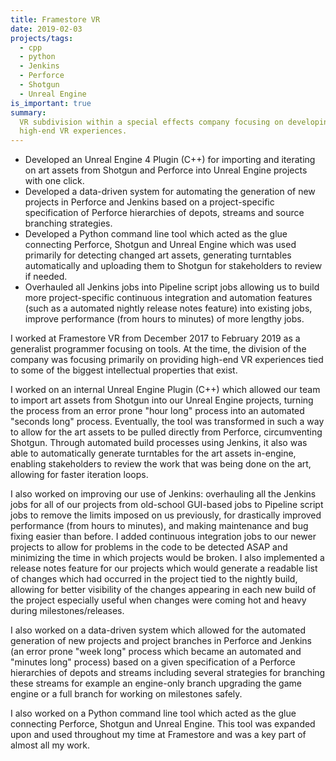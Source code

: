 ```yaml
---
title: Framestore VR
date: 2019-02-03
projects/tags:
  - cpp
  - python
  - Jenkins
  - Perforce
  - Shotgun
  - Unreal Engine
is_important: true
summary:
  VR subdivision within a special effects company focusing on developing
  high-end VR experiences.
---
```


- Developed an Unreal Engine 4 Plugin (C++) for importing and iterating on art
  assets from Shotgun and Perforce into Unreal Engine projects with one click.
- Developed a data-driven system for automating the generation of new projects
  in Perforce and Jenkins based on a project-specific specification of Perforce
  hierarchies of depots, streams and source branching strategies.
- Developed a Python command line tool which acted as the glue connecting
  Perforce, Shotgun and Unreal Engine which was used primarily for detecting
  changed art assets, generating turntables automatically and uploading them to
  Shotgun for stakeholders to review if needed.
- Overhauled all Jenkins jobs into Pipeline script jobs allowing us to build
  more project-specific continuous integration and automation features (such as
  a automated nightly release notes feature) into existing jobs, improve
  performance (from hours to minutes) of more lengthy jobs.

I worked at Framestore VR from December 2017 to February 2019 as a generalist
programmer focusing on tools. At the time, the division of the company was
focusing primarily on providing high-end VR experiences tied to some of the
biggest intellectual properties that exist.

I worked on an internal Unreal Engine Plugin (C++) which allowed our team to
import art assets from Shotgun into our Unreal Engine projects, turning the
process from an error prone "hour long" process into an automated "seconds long"
process. Eventually, the tool was transformed in such a way to allow for the art
assets to be pulled directly from Perforce, circumventing Shotgun. Through
automated build processes using Jenkins, it also was able to automatically
generate turntables for the art assets in-engine, enabling stakeholders to
review the work that was being done on the art, allowing for faster iteration
loops.

I also worked on improving our use of Jenkins: overhauling all the Jenkins jobs
for all of our projects from old-school GUI-based jobs to Pipeline script jobs
to remove the limits imposed on us previously, for drastically improved
performance (from hours to minutes), and making maintenance and bug fixing
easier than before. I added continuous integration jobs to our newer projects to
allow for problems in the code to be detected ASAP and minimizing the time in
which projects would be broken. I also implemented a release notes feature for
our projects which would generate a readable list of changes which had occurred
in the project tied to the nightly build, allowing for better visibility of the
changes appearing in each new build of the project especially useful when
changes were coming hot and heavy during milestones/releases.

I also worked on a data-driven system which allowed for the automated generation
of new projects and project branches in Perforce and Jenkins (an error prone
"week long" process which became an automated and "minutes long" process) based
on a given specification of a Perforce hierarchies of depots and streams
including several strategies for branching these streams for example an
engine-only branch upgrading the game engine or a full branch for working on
milestones safely.

I also worked on a Python command line tool which acted as the glue connecting
Perforce, Shotgun and Unreal Engine. This tool was expanded upon and used
throughout my time at Framestore and was a key part of almost all my work.
